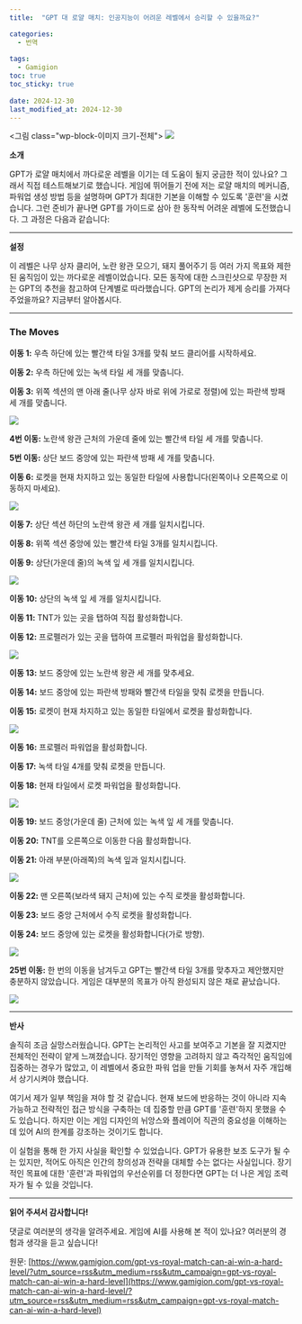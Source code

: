 ```yaml
---
title:  "GPT 대 로얄 매치: 인공지능이 어려운 레벨에서 승리할 수 있을까요?"

categories:
  - 번역
  
tags:
  - Gamigion
toc: true
toc_sticky: true
 
date: 2024-12-30
last_modified_at: 2024-12-30
---
```

<그림 class="wp-block-이미지 크기-전체"> ![](https://www.gamigion.com/wp-content/uploads/2024/12/GPT-vs.-Royal-Match-Can-AI-Win-a-Hard-Level.jpg)

**소개**

GPT가 로얄 매치에서 까다로운 레벨을 이기는 데 도움이 될지 궁금한 적이 있나요? 그래서 직접 테스트해보기로 했습니다. 게임에 뛰어들기 전에 저는 로얄 매치의 메커니즘, 파워업 생성 방법 등을 설명하며 GPT가 최대한 기본을 이해할 수 있도록 '훈련'을 시켰습니다. 그런 준비가 끝나면 GPT를 가이드로 삼아 한 동작씩 어려운 레벨에 도전했습니다. 그 과정은 다음과 같습니다:

* * *

**설정**

이 레벨은 나무 상자 클리어, 노란 왕관 모으기, 돼지 풀어주기 등 여러 가지 목표와 제한된 움직임이 있는 까다로운 레벨이었습니다. 모든 동작에 대한 스크린샷으로 무장한 저는 GPT의 추천을 참고하여 단계별로 따라했습니다. GPT의 논리가 제게 승리를 가져다주었을까요? 지금부터 알아봅시다.

* * *

### The Moves

**이동 1:** 우측 하단에 있는 빨간색 타일 3개를 맞춰 보드 클리어를 시작하세요.

**이동 2:** 우측 하단에 있는 녹색 타일 세 개를 맞춥니다.

**이동 3:** 위쪽 섹션의 맨 아래 줄(나무 상자 바로 위에 가로로 정렬)에 있는 파란색 방패 세 개를 맞춥니다.

![](https://media.licdn.com/dms/image/v2/D4D12AQEo8MHftxUHzQ/article-inline_image-shrink_1000_1488/article-inline_image-shrink_1000_1488/0/1735391678839?e=1741219200&v=beta&t=fmXo7mcVLk3QhI04cl8rd8iLDkKYJ4JKXnbhrX93NnE)

  

**4번 이동:** 노란색 왕관 근처의 가운데 줄에 있는 빨간색 타일 세 개를 맞춥니다.

**5번 이동:** 상단 보드 중앙에 있는 파란색 방패 세 개를 맞춥니다.

**이동 6:** 로켓을 현재 차지하고 있는 동일한 타일에 사용합니다(왼쪽이나 오른쪽으로 이동하지 마세요).

![](https://media.licdn.com/dms/image/v2/D4D12AQEsEjHRnPsCzQ/article-inline_image-shrink_1000_1488/article-inline_image-shrink_1000_1488/0/1735392008031?e=1741219200&v=beta&t=ysXOBM-LZyhdmCr3l3DPh4_bqtG9zwteDxHN-PiNMU0)

  

**이동 7:** 상단 섹션 하단의 노란색 왕관 세 개를 일치시킵니다.

**이동 8:** 위쪽 섹션 중앙에 있는 빨간색 타일 3개를 일치시킵니다.

**이동 9:** 상단(가운데 줄)의 녹색 잎 세 개를 일치시킵니다.

![](https://media.licdn.com/dms/image/v2/D4D12AQGbF9Qxu6X2nw/article-inline_image-shrink_1000_1488/article-inline_image-shrink_1000_1488/0/1735392250529?e=1741219200&v=beta&t=g7_T6Znok9kOrYDlm7iCGvJXw-aWvZ_2RU46Cp43K90)

  

**이동 10:** 상단의 녹색 잎 세 개를 일치시킵니다.

**이동 11:** TNT가 있는 곳을 탭하여 직접 활성화합니다.

**이동 12:** 프로펠러가 있는 곳을 탭하여 프로펠러 파워업을 활성화합니다.

  

![](https://media.licdn.com/dms/image/v2/D4D12AQF9ZMBVMB54EA/article-inline_image-shrink_1000_1488/article-inline_image-shrink_1000_1488/0/1735400657013?e=1741219200&v=beta&t=24ISjdiG1Np1xQDleJ1IwlZuuQddL89KXvXBaWBGwqQ)

  

**이동 13:** 보드 중앙에 있는 노란색 왕관 세 개를 맞추세요.

**이동 14:** 보드 중앙에 있는 파란색 방패와 빨간색 타일을 맞춰 로켓을 만듭니다.

**이동 15:** 로켓이 현재 차지하고 있는 동일한 타일에서 로켓을 활성화합니다.

![](https://media.licdn.com/dms/image/v2/D4D12AQGuS31TEIwIlw/article-inline_image-shrink_1000_1488/article-inline_image-shrink_1000_1488/0/1735401160382?e=1741219200&v=beta&t=gHhXltF1jODrRbGG45pSMLgwTT0_-2798Ho152imdgU)

  

**이동 16:** 프로펠러 파워업을 활성화합니다.

**이동 17:** 녹색 타일 4개를 맞춰 로켓을 만듭니다.

**이동 18:** 현재 타일에서 로켓 파워업을 활성화합니다.

![](https://media.licdn.com/dms/image/v2/D4D12AQFZNSIh0V0SIg/article-inline_image-shrink_1000_1488/article-inline_image-shrink_1000_1488/0/1735401417683?e=1741219200&v=beta&t=BsZQKXRCYMiQ0jssNpP9fq2ur1g6xGqG4OPV-Dgi9AI)

  

**이동 19:** 보드 중앙(가운데 줄) 근처에 있는 녹색 잎 세 개를 맞춥니다.

**이동 20:** TNT를 오른쪽으로 이동한 다음 활성화합니다.

**이동 21:** 아래 부분(아래쪽)의 녹색 잎과 일치시킵니다.

![](https://media.licdn.com/dms/image/v2/D4D12AQGuxxv0q-psDg/article-inline_image-shrink_1000_1488/article-inline_image-shrink_1000_1488/0/1735401581770?e=1741219200&v=beta&t=jnKe1e1lecOSS8ClQhvUWSfbc6eb_fbytw4jMFlEyIY)

  

**이동 22:** 맨 오른쪽(보라색 돼지 근처)에 있는 수직 로켓을 활성화합니다.

**이동 23:** 보드 중앙 근처에서 수직 로켓을 활성화합니다.

**이동 24:** 보드 중앙에 있는 로켓을 활성화합니다(가로 방향).

![](https://media.licdn.com/dms/image/v2/D4D12AQFqnFNuX49xTw/article-inline_image-shrink_1000_1488/article-inline_image-shrink_1000_1488/0/1735401922448?e=1741219200&v=beta&t=FyZkoBGPCZG5VqdJLS3L9jaxJMnfY8ONYQDe0tCCkFw)

  

**25번 이동:** 한 번의 이동을 남겨두고 GPT는 빨간색 타일 3개를 맞추자고 제안했지만 충분하지 않았습니다. 게임은 대부분의 목표가 아직 완성되지 않은 채로 끝났습니다.

![](https://media.licdn.com/dms/image/v2/D4D12AQEM1sbYObjGrg/article-inline_image-shrink_1000_1488/article-inline_image-shrink_1000_1488/0/1735402154412?e=1741219200&v=beta&t=CXQ7Ci2cILd3Y6LHg9zrybeoIS-4CI2z-gi2RShraN8)

* * *

**반사**

솔직히 조금 실망스러웠습니다. GPT는 논리적인 사고를 보여주고 기본을 잘 지켰지만 전체적인 전략이 얕게 느껴졌습니다. 장기적인 영향을 고려하지 않고 즉각적인 움직임에 집중하는 경우가 많았고, 이 레벨에서 중요한 파워 업을 만들 기회를 놓쳐서 자주 개입해서 상기시켜야 했습니다.

여기서 제가 일부 책임을 져야 할 것 같습니다. 현재 보드에 반응하는 것이 아니라 지속 가능하고 전략적인 접근 방식을 구축하는 데 집중할 만큼 GPT를 '훈련'하지 못했을 수도 있습니다. 하지만 이는 게임 디자인의 뉘앙스와 플레이어 직관의 중요성을 이해하는 데 있어 AI의 한계를 강조하는 것이기도 합니다.

이 실험을 통해 한 가지 사실을 확인할 수 있었습니다. GPT가 유용한 보조 도구가 될 수는 있지만, 적어도 아직은 인간의 창의성과 전략을 대체할 수는 없다는 사실입니다. 장기적인 목표에 대한 '훈련'과 파워업의 우선순위를 더 정한다면 GPT는 더 나은 게임 조력자가 될 수 있을 것입니다.

* * *

**읽어 주셔서 감사합니다!**

댓글로 여러분의 생각을 알려주세요. 게임에 AI를 사용해 본 적이 있나요? 여러분의 경험과 생각을 듣고 싶습니다!

원문: [https://www.gamigion.com/gpt-vs-royal-match-can-ai-win-a-hard-level/?utm_source=rss&utm_medium=rss&utm_campaign=gpt-vs-royal-match-can-ai-win-a-hard-level](https://www.gamigion.com/gpt-vs-royal-match-can-ai-win-a-hard-level/?utm_source=rss&utm_medium=rss&utm_campaign=gpt-vs-royal-match-can-ai-win-a-hard-level)